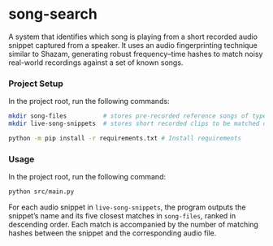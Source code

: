 # song-search

A system that identifies which song is playing from a short recorded audio snippet captured from a speaker. It uses an audio fingerprinting technique similar to Shazam, generating robust frequency–time hashes to match noisy real-world recordings against a set of known songs.

### Project Setup
In the project root, run the following commands:
```bash
mkdir song-files          # stores pre-recorded reference songs of type .wav
mkdir live-song-snippets  # stores short recorded clips to be matched of type .wav

python -m pip install -r requirements.txt # Install requirements
```

### Usage
In the project root, run the following command:
```bash
python src/main.py
```

For each audio snippet in ```live-song-snippets```, the program outputs the snippet’s name and its five closest matches in ```song-files```, ranked in descending order. Each match is accompanied by the number of matching hashes between the snippet and the corresponding audio file.